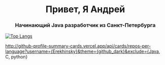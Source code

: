 <h1 align="center">Привет, Я Андрей</h1>
<h3 align="center">Начинающий Java разработчик из Санкт-Петербурга</h3>

[![Top Langs](https://github-readme-stats.vercel.app/api/top-langs/?username=Erekhinsky)](https://github.com/anuraghazra/github-readme-stats)

http://github-profile-summary-cards.vercel.app/api/cards/repos-per-language?username={Erekhinsky}&theme={github_dark}&exclude={Java, C, python}
